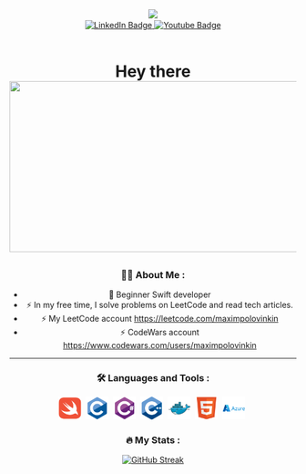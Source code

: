 <div id="header" align="center">
  <img src="https://media.giphy.com/media/R03zWv5p1oNSQd91EP/giphy.gif" width="100"/>
</div>

<div id="badges"  align="center">
  <a href="https://instagram.com/mximpolovinkin" >
    <img src="https://img.shields.io/badge/Instagram-green?style=for-the-badge&logo=Instagram&logoColor=white" alt="LinkedIn Badge"/>
  </a>
   <a href="https://vk.com/mximpolovinkin">
    <img src="https://img.shields.io/badge/VK-blue?style=for-the-badge&logo=VK&logoColor=white" alt="Youtube Badge"/>
  </a>
</div>
<div align="center" >
<img  src="https://komarev.com/ghpvc/?username=maximpolovinkin&style=flat-square&color=blue" alt=""/>
  </div>
  <div align="center">
<h1 align="center" >
  Hey there

  <div align="center">
  <img src="https://media.giphy.com/media/dWesBcTLavkZuG35MI/giphy.gif" width="600" height="300"/>
</div>

### :man_technologist: About Me :
- :telescope: Beginner Swift developer
- :zap: In my free time, I solve problems on LeetCode and read tech articles.
- :zap: My LeetCode account https://leetcode.com/maximpolovinkin
- :zap: CodeWars account https://www.codewars.com/users/maximpolovinkin

---

### :hammer_and_wrench: Languages and Tools :
<div>
  <img src="https://github.com/devicons/devicon/blob/master/icons/swift/swift-original.svg" title="Swift" alt="Swift" width="40" height="40"/>&nbsp;
  <img src="https://github.com/devicons/devicon/blob/master/icons/c/c-original.svg" title="C" alt="C" width="40" height="40"/>&nbsp;
  <img src="https://github.com/devicons/devicon/blob/master/icons/csharp/csharp-original.svg" title="CSharp" alt="CSharp" width="40" height="40"/>&nbsp;
  <img src="https://github.com/devicons/devicon/blob/master/icons/cplusplus/cplusplus-original.svg" title="C ++" alt="C ++" width="40" height="40"/>&nbsp;
 <img src="https://github.com/devicons/devicon/blob/master/icons/docker/docker-original.svg" title="Docker" alt="Docker" width="40" height="40"/>&nbsp;
  <img src="https://github.com/devicons/devicon/blob/master/icons/html5/html5-original.svg" title="HTML" alt="HTML" width="40" height="40"/>&nbsp;
   <img src="https://github.com/devicons/devicon/blob/master/icons/azure/azure-original-wordmark.svg" title="Azure" alt="Azure" width="40" height="40"/>&nbsp;
</div>

### :fire: My Stats :

[![GitHub Streak](http://github-readme-streak-stats.herokuapp.com?user=maximpolovinkin&theme=dark&background=000000)](https://git.io/streak-stats)
